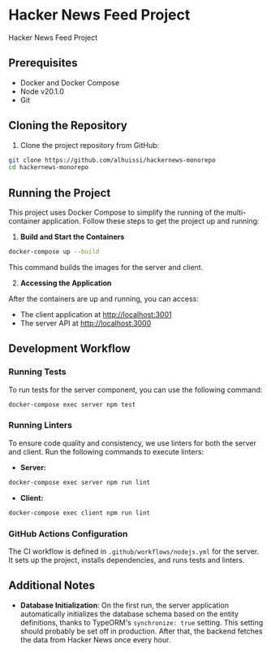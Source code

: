 # Hacker News Feed Project

Hacker News Feed Project

## Prerequisites

- Docker and Docker Compose
- Node v20.1.0
- Git

## Cloning the Repository

1. Clone the project repository from GitHub:

```bash
git clone https://github.com/alhuissi/hackernews-monorepo
cd hackernews-monorepo
```

## Running the Project

This project uses Docker Compose to simplify the running of the multi-container application. Follow these steps to get the project up and running:

1. **Build and Start the Containers**

```bash
docker-compose up --build
```

This command builds the images for the server and client.

2. **Accessing the Application**

After the containers are up and running, you can access:
- The client application at [http://localhost:3001](http://localhost:3001)
- The server API at [http://localhost:3000](http://localhost:3000)

## Development Workflow

### Running Tests

To run tests for the server component, you can use the following command:

```bash
docker-compose exec server npm test
```

### Running Linters

To ensure code quality and consistency, we use linters for both the server and client. Run the following commands to execute linters:

- **Server:**

```bash
docker-compose exec server npm run lint
```

- **Client:**

```bash
docker-compose exec client npm run lint
```

### GitHub Actions Configuration

The CI workflow is defined in `.github/workflows/nodejs.yml` for the server. It sets up the project, installs dependencies, and runs tests and linters.

## Additional Notes

- **Database Initialization**: On the first run, the server application automatically initializes the database schema based on the entity definitions, thanks to TypeORM's `synchronize: true` setting. This setting should probably be set off in production. After that, the backend fetches the data from Hacker News once every hour.

